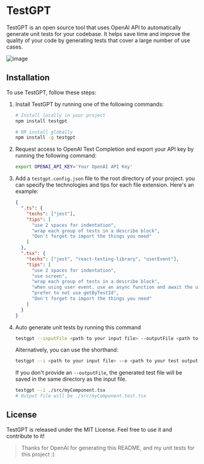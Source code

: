 # TestGPT

TestGPT is an open source tool that uses OpenAI API to automatically generate unit tests for your codebase. It helps save time and improve the quality of your code by generating tests that cover a large number of use cases.

![image](https://user-images.githubusercontent.com/49946791/219856357-57a55c11-208b-4df3-ad10-ffc465e9d549.gif)

## Installation

To use TestGPT, follow these steps:

1. Install TestGPT by running one of the following commands:

   ```bash
   # Install locally in your project
   npm install testgpt

   # OR install globally
   npm install -g testgpt
   ```

2. Request access to OpenAI Text Completion and export your API key by running the following command:
   ```bash
   export OPENAI_API_KEY='Your OpenAI API Key'
   ```
3. Add a `testgpt.config.json` file to the root directory of your project. you can specify the technologies and tips for each file extension. Here's an example:

   ```json
   {
     ".ts": {
       "techs": ["jest"],
       "tips": [
         "use 2 spaces for indentation",
         "wrap each group of tests in a describe block",
         "Don't forget to import the things you need"
       ]
     },
     ".tsx": {
       "techs": ["jest", "react-testing-library", "userEvent"],
       "tips": [
         "use 2 spaces for indentation",
         "use screen",
         "wrap each group of tests in a describe block",
         "when using user event, use an async function and await the user event",
         "prefer to not use getByTestId",
         "Don't forget to import the things you need"
       ]
     }
   }
   ```

4. Auto generate unit tests by running this command

   ```bash
   testgpt --inputFile <path to your input file> --outputFile <path to your test output file>
   ```

   Alternatively, you can use the shorthand:

   ```bash
   testgpt --i <path to your input file> --o <path to your test output file>
   ```

   If you don't provide an `--outputFile`, the generated test file will be saved in the same directory as the input file.

   ```bash
   testgpt --i ./src/myComponent.tsx
   # Output file will be ./src/myComponent.test.tsx
   ```

## License

TestGPT is released under the MIT License. Feel free to use it and contribute to it!

> Thanks for OpenAI for generating this README, and my unit tests for this project :)
